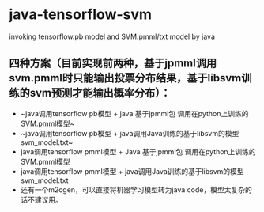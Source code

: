 # java-tensorflow-svm
invoking tensorflow.pb model and SVM.pmml/txt model by java
## 四种方案（目前实现前两种，基于jpmml调用svm.pmml时只能输出投票分布结果，基于libsvm训练的svm预测才能输出概率分布）：
   * ~java调用tensorflow pb模型 + java 基于jpmml包 调用在python上训练的SVM.pmml模型~
   * ~java调用tensorflow pb模型 + java调用Java训练的基于libsvm的模型 svm_model.txt~
   * java调用tensorflow pmml模型 + Java 基于jpmml包 调用在python上训练的SVM.pmml模型
   * java调用tensorflow pmml模型 + java调用Java训练的基于libsvm的模型 svm_model.txt
   * 还有一个m2cgen，可以直接将机器学习模型转为java code，模型太复杂的话不建议用。
